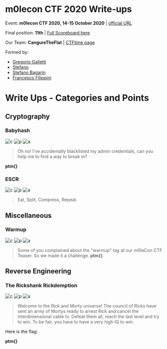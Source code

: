 # m0lecon CTF 2020 Write-ups
Event: **m0lecon CTF 2020, 14-15 October 2020** | [official URL](https://metactf.com/cybergames)

Final position: **11th** | [Full Scoreboard here](https://ctftime.org/event/1106)

Our Team: **CangureTheFlat** | [CTFtime page](https://ctftime.org/team/137370)

Formed by: 
* [Gregorio Galletti](https://github.com/gregalletti)
* [Stefano](https://github.com/marcuz1996)
* [Stefano Bagarin](https://github.com/stepolimi)
* [Francesco Filippini](https://github.com/filippinifra)

# Write Ups - Categories and Points
## Cryptography

### Babyhash
![c](https://img.shields.io/badge/Cryptography-orange) ![p](https://img.shields.io/badge/Points-114-success) ![a](https://img.shields.io/badge/author-grigg0swagg0-lightgrey)

> Oh no! I've accidentally blacklisted my admin credentials, can you help me to find a way to break in?

**ptm{}**

### ESCR
![c](https://img.shields.io/badge/Cryptography-orange) ![p](https://img.shields.io/badge/Points-367-success) ![a](https://img.shields.io/badge/author-grigg0swagg0,_b4g4-lightgrey)

> Eat, Split, Compress, Repeat.

## Miscellaneous
### Warmup
![c](https://img.shields.io/badge/Miscellaneous-ff69b4) ![p](https://img.shields.io/badge/Points-100-success) ![a](https://img.shields.io/badge/author-grigg0swagg0-lightgrey)

> Some of you complained about the "warmup" tag at our m0leCon CTF Teaser. So we made it a challenge.
**ptm{}**

## Reverse Engineering
### The Rickshank Rickdemption
![c](https://img.shields.io/badge/Reverse_Engineering-2c3e50) ![p](https://img.shields.io/badge/Points-179-success) ![a](https://img.shields.io/badge/author-grigg0swagg0,_b4g4-lightgrey)

> Welcome to the Rick and Morty universe! The council of Ricks have sent an army of Mortys ready to arrest Rick and cancel the interdimensional cable tv. Defeat them all, reach the last level and try to win. To be fair, you have to have a very high IQ to win.

Here is the flag: 

**ptm{}**
